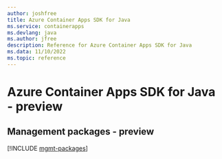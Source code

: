 ```yaml
---
author: joshfree
title: Azure Container Apps SDK for Java
ms.service: containerapps
ms.devlang: java
ms.author: jfree
description: Reference for Azure Container Apps SDK for Java
ms.data: 11/10/2022
ms.topic: reference
---
```

# Azure Container Apps SDK for Java - preview

## Management packages - preview
[!INCLUDE [mgmt-packages](container-apps-mgmt-index.md)]